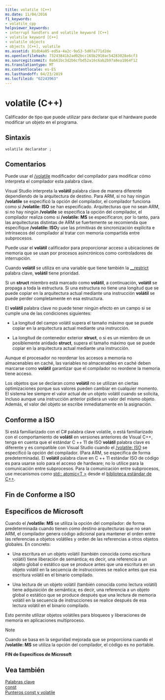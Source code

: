 ```yaml
---
title: volatile (C++)
ms.date: 11/04/2016
f1_keywords:
- volatile_cpp
helpviewer_keywords:
- interrupt handlers and volatile keyword [C++]
- volatile keyword [C++]
- volatile objects
- objects [C++], volatile
ms.assetid: 81db4a85-ed5a-4a2c-9a53-5d07a771d2de
ms.openlocfilehash: 73243841b2ad02bcc165b2910ac54283028e6cf3
ms.sourcegitcommit: 0ab61bc3d2b6cfbd52a16c6ab2b97a8ea1864f12
ms.translationtype: MT
ms.contentlocale: es-ES
ms.lasthandoff: 04/23/2019
ms.locfileid: "62243963"
---
```

# <a name="volatile-c"></a>volatile (C++)

Calificador de tipo que puede utilizar para declarar que el hardware puede modificar un objeto en el programa.

## <a name="syntax"></a>Sintaxis

```
volatile declarator ;
```

## <a name="remarks"></a>Comentarios

Puede usar el [/volatile](../build/reference/volatile-volatile-keyword-interpretation.md) modificador del compilador para modificar cómo interpreta el compilador esta palabra clave.

Visual Studio interpreta la **volátil** palabra clave de manera diferente dependiendo de la arquitectura de destino. Para ARM, si no hay ningún **/volatile** se especificó la opción del compilador, el compilador funciona como si **/volatile: ISO** se han especificado. Arquitecturas que no sean ARM, si no hay ningún **/volatile** se especifica la opción del compilador, el compilador realiza como si **/volatile: MS** se especificaron; por lo tanto, para las arquitecturas distintas de ARM se fuertemente se recomienda que especifique **/volatile: ISO**y use las primitivas de sincronización explícita e intrínsecos del compilador al tratar con memoria compartida entre subprocesos.

Puede usar el **volátil** calificador para proporcionar acceso a ubicaciones de memoria que se usan por procesos asincrónicos como controladores de interrupción.

Cuando **volátil** se utiliza en una variable que tiene también la [__restrict](../cpp/extension-restrict.md) palabra clave, **volátil** tiene prioridad.

Si un **struct** miembro está marcado como **volátil**, a continuación, **volátil** se propaga a toda la estructura. Si una estructura no tiene una longitud que se puede copiar en la arquitectura actual mediante una instrucción **volátil** se puede perder completamente en esa estructura.

El **volátil** palabra clave no puede tener ningún efecto en un campo si se cumple una de las condiciones siguientes:

- La longitud del campo volátil supera el tamaño máximo que se puede copiar en la arquitectura actual mediante una instrucción.

- La longitud de contenedor exterior **struct**, o si es un miembro de un posiblemente anidado **struct**, supera el tamaño máximo que se puede copiar en la arquitectura actual mediante una instrucción.

Aunque el procesador no reordenar los accesos a memoria no almacenables en caché, las variables no almacenables en caché deben marcarse como **volátil** garantizar que el compilador no reordene la memoria tiene acceso.

Los objetos que se declaran como **volátil** no se utilizan en ciertas optimizaciones porque sus valores pueden cambiar en cualquier momento.  El sistema lee siempre el valor actual de un objeto volátil cuando se solicita, incluso aunque una instrucción anterior pidiera un valor del mismo objeto.  Además, el valor del objeto se escribe inmediatamente en la asignación.

## <a name="iso-compliant"></a>Conforme a ISO

Si está familiarizado con el C# palabra clave volatile, o está familiarizado con el comportamiento de **volátil** en versiones anteriores de Visual C++, tenga en cuenta que el estándar C ++ 11 de ISO **volátil** palabra clave es diferente y es compatible con Visual Studio cuando el [/volatile: ISO](../build/reference/volatile-volatile-keyword-interpretation.md) se especificó la opción del compilador. (Para ARM, se especifica de forma predeterminada). El **volátil** palabra clave en C ++ 11 estándar ISO de código es para usarse solo para el acceso de hardware; no lo utilice para la comunicación entre subprocesos. Para la comunicación entre subprocesos, use mecanismos como [std:: atomic\<T >](../standard-library/atomic.md) desde el [biblioteca estándar de C++](../standard-library/cpp-standard-library-reference.md).

## <a name="end-of-iso-compliant"></a>Fin de Conforme a ISO

## <a name="microsoft-specific"></a>Específicos de Microsoft

Cuando el **/volatile: MS** se utiliza la opción del compilador: de forma predeterminada cuando tienen como destino arquitecturas que no sean ARM, el compilador genera código adicional para mantener el orden entre las referencias a objetos volátiles y orden de las referencias a otros objetos globales. En concreto:

- Una escritura en un objeto volátil (también conocida como escritura volátil) tiene liberación de semántica; es decir, una referencia a un objeto global o estático que se produce antes que una escritura en un objeto volátil en la secuencia de instrucciones se realice antes que esa escritura volátil en el binario compilado.

- Una lectura de un objeto volátil (también conocida como lectura volátil) tiene adquisición de semántica; es decir, una referencia a un objeto global o estático que se produce después que una lectura de memoria volátil en la secuencia de instrucciones se realice después de esa lectura volátil en el binario compilado.

Esto permite utilizar objetos volátiles para bloqueos y liberaciones de memoria en aplicaciones multiproceso.

> [!NOTE]
>  Cuando se basa en la seguridad mejorada que se proporciona cuando el **/volatile: MS** se utiliza la opción del compilador, el código es no portable.

**FIN de Específicos de Microsoft**

## <a name="see-also"></a>Vea también

[Palabras clave](../cpp/keywords-cpp.md)<br/>
[const](../cpp/const-cpp.md)<br/>
[Punteros const y volatile](../cpp/const-and-volatile-pointers.md)